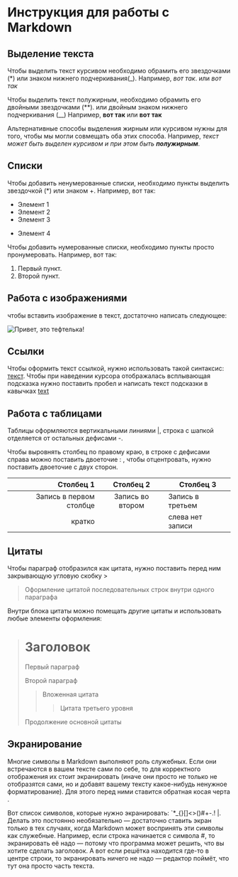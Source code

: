# Инструкция для работы с Markdown

## Выделение текста

Чтобы выделить текст курсивом необходимо обрамить его звездочками (*) или знаком нижнего подчеркивания(_). Например, *вот так*. или _вот так_

Чтобы выделить текст полужирным, необходимо обрамить его двойными звездочками (**). или двойным знаком нижнего подчеркивания (__)
Например, **вот так** или __вот так__

Альтернативные способы выделения жирным или курсивом нужны для того, чтобы мы могли совмещать оба этих способа. Например, _текст может быть выделен курсивом и при этом быть **полужирным**_.

## Списки

Чтобы добавить ненумерованные списки, необходимо пункты выделить звездочкой (*) или знаком +.
Например, вот так:
* Элемент 1
* Элемент 2
* Элемент 3
+ Элемент 4

Чтобы добавить нумерованные списки, необходимо пункты просто пронумеровать.
Например, вот так:
1. Первый пункт.
2. Второй пункт.

## Работа с изображениями 

чтобы вставить изображение в текст, достаточно написать следующее:

![Привет, это тефтелька!](Teftelka.jpg)

## Ссылки
Чтобы оформить текст ссылкой, нужно использовать такой синтаксис: [текст](ссылка). Чтобы при наведении курсора отображалась всплывающая подсказка нужно поставить пробел и написать текст подсказки в кавычках [text](link "всплывающая подсказка")
## Работа с таблицами
Таблицы оформляются вертикальными линиями |, строка с шапкой отделяется от остальных дефисами -.

Чтобы выровнять столбец по правому краю, в строке с дефисами справа можно поставить двоеточие : , чтобы отцентровать, нужно поставить двоеточие с двух сторон.

|Столбец 1|Столбец 2|Столбец 3|
|-:|:----:|--|
|Запись в первом столбце|Запись во втором|Запись в третьем|
|кратко||слева нет записи|

## Цитаты

Чтобы параграф отобразился как цитата, нужно поставить перед ним закрывающую угловую скобку >

> Оформление цитатой последовательных строк внутри одного параграфа

Внутри блока цитаты можно помещать другие цитаты и использовать любые элементы оформления:
> # Заголовок
> Первый параграф
>
> Второй параграф
>
>> Вложенная цитата
>>> Цитата третьего уровня
>
> Продолжение основной цитаты
## Экранирование
Многие символы в Markdown выполняют роль служебных. Если они встречаются в вашем тексте сами по себе, то для корректного отображения их стоит экранировать (иначе они просто не только не отобразятся сами, но и добавят вашему тексту какое-нибудь ненужное форматирование). Для этого перед ними ставится обратная косая черта \.

Вот список символов, которые нужно экранировать: \`*_{}[]<>()#+-.! |. Делать это постоянно необязательно — достаточно ставить экран только в тех случаях, когда Markdown может воспринять эти символы как служебные. Например, если строка начинается с символа #, то экранировать её надо — потому что программа может решить, что вы хотите сделать заголовок. А вот если решётка находится где-то в центре строки, то экранировать ничего не надо — редактор поймёт, что тут она просто часть текста.